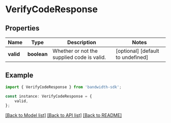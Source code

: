 # VerifyCodeResponse


## Properties

Name | Type | Description | Notes
------------ | ------------- | ------------- | -------------
**valid** | **boolean** | Whether or not the supplied code is valid. | [optional] [default to undefined]

## Example

```typescript
import { VerifyCodeResponse } from 'bandwidth-sdk';

const instance: VerifyCodeResponse = {
    valid,
};
```

[[Back to Model list]](../README.md#documentation-for-models) [[Back to API list]](../README.md#documentation-for-api-endpoints) [[Back to README]](../README.md)
